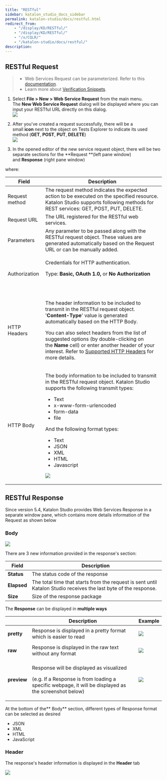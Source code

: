 ```yaml
---
title: "RESTful" 
sidebar: katalon_studio_docs_sidebar
permalink: katalon-studio/docs/restful.html 
redirect_from:
    - "/display/KD/RESTful/"
    - "/display/KD/RESTful/"
    - "/x/CQLR/"
    - "/katalon-studio/docs/restful/"
description: 
---
```

RESTful Request
---------------

> *   Web Services Request can be parameterized. Refer to this [documentation](/x/egLR).
> *   Learn more about [Verification Snippets](/x/EwjR).

1.  Select **File > New > Web Service Request** from the main menu. The **New Web Service Request** dialog will be displayed where you can input your RESTful URL directly on this dialog.  
    ![](../../images/katalon-studio/docs/restful/image2018-4-1-183A113A47.png)  
      
    
2.  After you've created a request successfully, there will be a small **icon** next to the object on Tests Explorer to indicate its used method (**GET**, **POST**, **PUT**, **DELETE**)  
    ![](../../images/katalon-studio/docs/restful/image2018-4-1-183A353A21.png)
3.  In the opened editor of the new service request object, there will be two separate sections for the **Request **(left pane window) and **Response** (right pane window)

where:

<table><thead><tr><th>Field</th><th>Description</th></tr></thead><tbody><tr><td>Request method</td><td>The request method indicates the expected action to be executed on the specified resource. Katalon Studio supports following methods for REST services: GET, POST, PUT, DELETE.</td></tr><tr><td>Request URL</td><td>The URL registered for the RESTful web services.</td></tr><tr><td>Parameters</td><td>Any parameter to be passed along with the RESTful request object. These values are generated automatically based on the Request URL or can be manually added.</td></tr><tr><td><p>Authorization</p></td><td><p>Credentials for HTTP authentication.&nbsp;</p><p>Type:&nbsp;<strong>Basic, OAuth 1.0,&nbsp;</strong>or&nbsp;<strong>No Authorization</strong></p><p>&nbsp;&nbsp;&nbsp;&nbsp;</p></td></tr><tr><td>HTTP Headers</td><td><p>The header information to be included to transmit in the RESTful request object. '<strong>Content-Type</strong>' value is generated automatically based on the HTTP Body.</p><p>You can also select headers from the list of suggested options (by double-clicking on the&nbsp;<strong>Name</strong>&nbsp;cell) or enter another header of your interest. Refer to&nbsp;<a class="external-link" href="https://developer.mozilla.org/en-US/docs/Web/HTTP/Headers" rel="nofollow">Supported HTTP Headers</a>&nbsp;for more details.</p></td></tr><tr><td>HTTP Body</td><td><p>The body information to be included to transmit in the RESTful request object. Katalon Studio supports the following transmit types:</p><ul><li>Text</li><li>x-www-form-urlencoded</li><li>form-data</li><li>file</li></ul><p>And the following format types:</p><ul><li>Text</li><li>JSON</li><li>XML</li><li>HTML</li><li>Javascript</li></ul><p><img src="../../images/katalon-studio/docs/restful/image2018-9-5-143A263A6.png"></p></td></tr></tbody></table>

RESTful Response
----------------

Since version 5.4, Katalon Studio provides Web Services Response in a separate window pane, which contains more details information of the Request as shown below

### Body

![](../../images/katalon-studio/docs/restful/image2018-9-5-143A253A46.png)

There are 3 new information provided in the response's section:

| Field | Description |
| --- | --- |
| **Status** | The status code of the response |
| **Elapsed** | The total time that starts from the request is sent until Katalon Studio receives the last byte of the response. |
| **Size** | Size of the response package |

The **Response** can be displayed in **multiple ways**

<table><thead><tr><th>&nbsp;</th><th>Description</th><th>Example</th></tr></thead><tbody><tr><td><strong>pretty</strong></td><td>Response is displayed in a pretty format which is easier to read</td><td><p><img src="../../images/katalon-studio/docs/restful/Screen-Shot-2018-04-10-at-17.23.21.png"></p></td></tr><tr><td><strong>raw</strong></td><td>Response is displayed in the raw text without any format</td><td><p><img src="../../images/katalon-studio/docs/restful/image2018-9-5-143A253A6.png"></p></td></tr><tr><td><strong>preview</strong></td><td><p>Response will be displayed as visualized</p><p>(e.g. If a Response is from loading a specific webpage, it will be displayed as the screenshot below)</p></td><td><p><img src="../../images/katalon-studio/docs/restful/image2018-4-1-193A103A26.png"></p></td></tr></tbody></table>

  
  

At the bottom of the** Body** section, different types of Response format can be selected as desired

*   JSON
*   XML
*   HTML
*   JavaScript

### Header

The response's header information is displayed in the **Header** tab

![](../../images/katalon-studio/docs/restful/image2018-9-5-143A243A48.png)